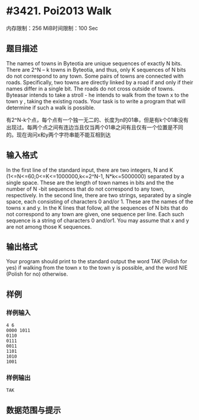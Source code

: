# #3421. Poi2013 Walk

内存限制：256 MiB时间限制：100 Sec

## 题目描述

The names of towns in Byteotia are unique sequences of exactly N  bits. There are 2^N &ndash; k towns in Byteotia, and thus, only K sequences of N  bits do not correspond to any town.
Some pairs of towns are connected with roads. Specifically, two towns are directly linked by a road if and only if their names differ in a single bit. The roads do not cross outside of towns.
Byteasar intends to take a stroll - he intends to walk from the town x  to the town y , taking the existing roads. Your task is to write a program that will determine if such a walk is possible.

有2^N-k个点，每个点有一个独一无二的、长度为n的01串，但是有k个01串没有出现过。每两个点之间有连边当且仅当两个01串之间有且仅有一个位置是不同的。现在询问x和y两个字符串能不能互相到达

## 输入格式

In the first line of the standard input, there are two integers, N  and K (1<=N<=60,0<=K<=1000000,k<=2^N-1, N*k<=5000000)  separated by a single space. These are the length of town names in bits and the the number of N -bit sequences that do not correspond to any town, respectively. In the second line, there are two strings, separated by a single space, each consisting of   characters 0 and/or 1. These are the names of the towns x and y. In the K lines that follow, all the sequences of N bits that do not correspond to any town are given, one sequence per line. Each such sequence is a string of   characters 0 and/or1. You may assume that x  and  y  are not among those K sequences.

## 输出格式

Your program should print to the standard output the word TAK (Polish for yes) if walking from the town x to the town y  is possible, and the word NIE (Polish for no) otherwise.

## 样例

### 样例输入

    
    4 6
    0000 1011
    0110
    0111
    0011
    1101
    1010
    1001
    
    

### 样例输出

    
    TAK
    
    

## 数据范围与提示
